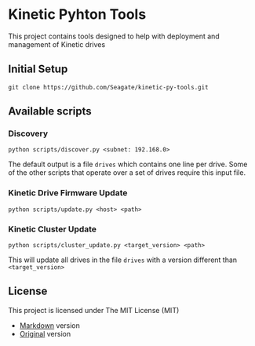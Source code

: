 # Kinetic Pyhton Tools
This project contains tools designed to help with deployment and management of Kinetic drives

## Initial Setup
````
git clone https://github.com/Seagate/kinetic-py-tools.git
````

## Available scripts

### Discovery
````
python scripts/discover.py <subnet: 192.168.0>
````
The default output is a file `drives` which contains one line per drive.
Some of the other scripts that operate over a set of drives require this input file.

### Kinetic Drive Firmware Update
````
python scripts/update.py <host> <path>
````

### Kinetic Cluster Update
````
python scripts/cluster_update.py <target_version> <path>
````
This will update all drives in the file `drives` with a version different than `<target_version>`


License
-------

This project is licensed under The MIT License (MIT)
* [Markdown](LICENSE/mit.md) version
* [Original](LICENSE/mit.txt) version
